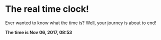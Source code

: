 # The real time clock!

Ever wanted to know what the time is? Well, your journey is about to end!

**The time is Nov 06, 2017, 08:53**